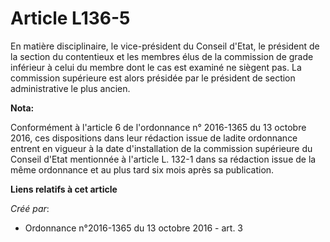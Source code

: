 # Article L136-5

En matière disciplinaire, le vice-président du Conseil d'Etat, le président de la section du contentieux et les membres élus
de la commission de grade inférieur à celui du membre dont le cas est examiné ne siègent pas. La commission supérieure est
alors présidée par le président de section administrative le plus ancien.

**Nota:**

Conformément à l'article 6 de l'ordonnance n° 2016-1365 du 13 octobre 2016, ces dispositions dans leur rédaction issue de
ladite ordonnance entrent en vigueur à la date d'installation de la commission supérieure du Conseil d'Etat mentionnée à
l'article L. 132-1 dans sa rédaction issue de la même ordonnance et au plus tard six mois après sa publication.

**Liens relatifs à cet article**

_Créé par_:

  - Ordonnance n°2016-1365 du 13 octobre 2016 - art. 3
